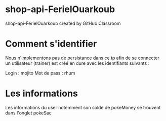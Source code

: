 # shop-api-FerielOuarkoub
shop-api-FerielOuarkoub created by GitHub Classroom


# Comment s'identifier

Nous n'implementons pas de persistance dans ce tp afin de se connecter un utilisateur (trainer) est créé
en dure avec les identifiants suivants : 

Login : mojito
Mot de pass : rhum



# Les informations

Les informations du user notemment son solde de pokeMoney se trouvent dans l'onglet pokeSac


